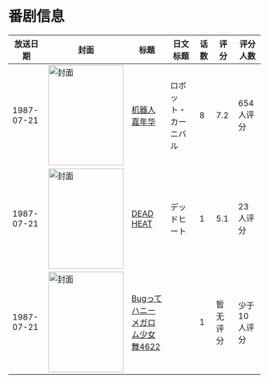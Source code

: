 # 番剧信息

|放送日期|封面|标题|日文标题|话数|评分|评分人数|
|---|---|---|---|---|---|---|
|1987-07-21|<img src="//lain.bgm.tv/pic/cover/c/b1/92/11895_NLkKz.jpg" alt="封面" style="width:150px;height:200px;object-fit:cover;">|[机器人嘉年华](https://bangumi.tv/subject/11895)|ロボット・カーニバル|8|7.2|654人评分|
|1987-07-21|<img src="//lain.bgm.tv/pic/cover/c/25/31/37390_ZRn7r.jpg" alt="封面" style="width:150px;height:200px;object-fit:cover;">|[DEAD HEAT](https://bangumi.tv/subject/37390)|デッドヒート|1|5.1|23人评分|
|1987-07-21|<img src="//lain.bgm.tv/pic/cover/c/76/fd/231946_d0b74.jpg" alt="封面" style="width:150px;height:200px;object-fit:cover;">|[Bugってハニー メガロム少女舞4622](https://bangumi.tv/subject/231946)||1|暂无评分|少于10人评分|
